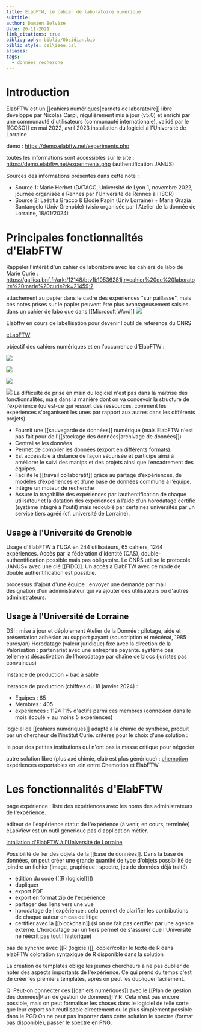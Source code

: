 ```yaml
---
title: ElabFTW, le cahier de laboratoire numérique
subtitle: 
author: Damien Belvèze
date: 26-11-2021
link_citations: true
bibliography: biblio/Obsidian.bib
biblio_style: csl\ieee.csl
aliases: 
tags:
  - données_recherche
---
```


# Introduction

ElabFTW est un [[cahiers numériques|carnets de laboratoire]] libre développé par Nicolas Carpi, régulièrement mis à jour (v5.0) et enrichi par une communauté d'utilisateurs (communauté internationale),  validé par le [[COSO]] en mai 2022, avril 2023 installation du logiciel à l'Université de Lorraine

démo : https://demo.elabftw.net/experiments.php

toutes les informations sont accessibles sur le site : https://demo.elabftw.net/experiments.php (authentification JANUS)

Sources des informations présentes dans cette note : 

- Source 1: Marie Herbet (DATACC, Université de Lyon 1, novembre 2022, journée organisée à Rennes par l'Université de Rennes à l'ISCR)
- Source 2: Laëtitia Bracco & Elodie Papin (Univ Lorraine) + Maria Grazia Santangelo (Univ Grenoble) (visio organisée par l'Atelier de la donnée de Lorraine, 18/01/2024)

# Principales fonctionnalités d'ElabFTW

Rappeler l'intérêt d'un cahier de laboratoire avec les cahiers de labo de Marie Curie : 
https://gallica.bnf.fr/ark:/12148/btv1b10536281j.r=cahier%20de%20laboratoire%20marie%20curie?rk=21459;2

attachement au papier dans le cadre des expériences "sur paillasse", mais ces notes  prises sur le papier peuvent être plus avantageusement saisies dans un cahier de labo que dans [[Microsoft Word]]
![](images/fonctions_cahier_labo.JPG)

Elabftw en cours de labellisation pour devenir l'outil de référence du CNRS

[eLabFTW](https://datacc.elab.one/login.php)

objectif des cahiers numériques et en l'occurrence d'ElabFTW : 

![](images/elabftw1.JPG)

![](images/ElabFTW2.JPG)

![](images/ElabFTW3.JPG)

![](images/ElabFTW5.JPG)
La difficulté de prise en main du logiciel n'est pas dans la maîtrise des fonctionnalités, mais dans la manière dont on va concevoir la structure de l'expérience (qu'est-ce qui ressort des ressources, comment les expériences s'organisent les unes par rapport aux autres dans les différents projets)

- Fournit une [[sauvegarde de données]] numérique (mais ElabFTW n'est pas fait pour de l'[[stockage des données|archivage de données]])
-   Centralise les données
-   Permet de compiler les données (export en différents formats).
-   Est accessible à distance de façon sécurisée et participe ainsi à améliorer le suivi des manips et des projets ainsi que l’encadrement des équipes.
-   Facilite le [[travail collaboratif]] grâce au partage d’expériences, de modèles d’expériences et d’une base de données commune à l’équipe.
-   Intègre un moteur de recherche
-   Assure la traçabilité des expériences par l’authentification de chaque utilisateur et la datation des expériences à l’aide d’un horodatage certifié (système intégré à l'outil) mais redoublé par certaines universités par un service tiers agréé (cf. université de Lorraine).

## Usage à l'Université de Grenoble

Usage d'ElabFTW à l'UGA en 244 utilisateurs, 65 cahiers, 1244 expériences. Accès par la fédération d'identité (CAS), double-authentification possible mais pas obligatoire.
Le CNRS utilise le protocole JANUS+ avec une clé [[FIDO]]. Un accès à ElabFTW avec ce mode de double authentification est possible.

processus d'ajout d'une équipe : envoyer une demande par mail
désignation d'un administrateur qui va ajouter des utilisateurs ou d'autres administrateurs.

## Usage à l'Université de Lorraine

DSI : mise à jour et déploiement
Atelier de la Donnée : pilotage, aide et présentation
adhésion au support payant (souscription et mécénat, 1985 euros/an)
Horodatage (valeur juridique) fixé avec la direction de la Valorisation : partenariat avec une entreprise payante. système pas tellement 
désactivation de l'horodatage par chaîne de blocs (juristes pas convaincus)

Instance de production + bac à sable

Instance de production (chiffres du 18 janvier 2024) : 
- Equipes : 65 
- Membres : 405 
- expériences : 1124 
11% d'actifs parmi ces membres (connexion dans le mois écoulé + au moins 5 expériences)


logiciel de [[cahiers numériques]] adapté à la chimie de synthèse, produit par un chercheur de l'institut Curie.
critères pour le choix d'une solution : 

le pour des petites institutions qui n'ont pas la masse critique pour négocier

autre solution libre (plus axé chimie, elab est plus générique) : [chemotion](https://pubchem.ncbi.nlm.nih.gov/source/1195)
expériences exportables en .eln entre Chemotion et ElabFTW

# Les fonctionnalités d'ElabFTW 

page expérience : liste des expériences avec les noms des administrateurs de l'expérience.




éditeur de l'expérience
statut de l'expérience (à venir, en cours, terminée)
eLabView est un outil générique pas d'application métier.

[intallation d'ElabFTW à l'Université de Lorraine](https://factuel.univ-lorraine.fr/node/23166) 

Possibilité de lier des objets de la [[base de données]]. 
Dans la base de données, on peut créer une grande quantité de type d'objets
possibilité de joindre un fichier (image, graphique : spectre, jeu de données déjà traité)

- édition du code ([[R (logiciel)]])
- dupliquer 
- export PDF
- export en format zip de l'expérience
- partager des liens vers une vue
- horodatage de l'expérience : cela permet de clarifier les contributions de chaque auteur en cas de litige
- certifier avec la [[blockchain]] (si on ne fait pas certifier par une agence externe. L'horodatage par un tiers permet de s'assurer que l'Université ne réécrit pas tout l'historique)

pas de synchro avec [[R (logiciel)]], copier/coller le texte de R dans elabFTW
coloration syntaxique de R disponible dans la solution

La création de templates oblige les jeunes chercheurs à ne pas oublier de noter des aspects importants de l'expérience.
Ce qui prend du temps c'est de créer les premiers templates, après on peut les dupliquer facilement.

Q: Peut-on connecter ces [[cahiers numériques]] avec le [[Plan de gestion des données|Plan de gestion de données]] ? 
R: Cela n'est pas encore possible, mais on peut formaliser les choses dans le logiciel de telle sorte que leur export soit réutilisable directement ou le plus simplement possible dans le PGD
On ne peut pas importer dans cette solution le spectre (format pas disponible), passer le spectre en PNG. 



